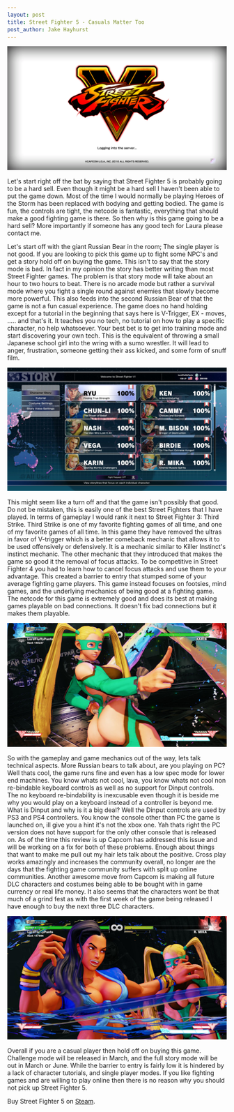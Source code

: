 ```yaml
---
layout: post
title: Street Fighter 5 - Casuals Matter Too
post_author: Jake Hayhurst
---
```


![image](/public/images/Street_Fighter_Five_Logo.png "Awwwwww shiiiiit baby it's Street Fighter")

Let's start right off the bat by saying that Street Fighter 5 is probably going to be a hard sell. Even though it might be a hard sell I haven't been able to put the game down. Most of the time I would normally be playing Heroes of the Storm has been replaced with bodying and getting bodied. The game is fun, the controls are tight, the netcode is fantastic, everything that should make a good fighting game is there. So then why is this game going to be a hard sell? More importantly if someone has any good tech for Laura please contact me.


Let's start off with the giant Russian Bear in the room; The single player is not good. If you are looking to pick this game up to fight some NPC's and get a story hold off on buying the game. This isn't to say that the story mode is bad. In fact in my opinion the story has better writing than most Street Fighter games. The problem is that story mode will take about an hour to two hours to beat. There is no arcade mode but rather a survival mode where you fight a single round against enemies that slowly become more powerful. This also feeds into the second Russian Bear of that the game is not a fun casual experience. The game does no hand holding except for a tutorial in the beginning that says here is V-Trigger, EX - moves, ..... and that's it. It teaches you no tech, no tutorial on how to play a specific character, no help whatsoever. Your best bet is to get into training mode and start discovering your own tech.  This is the equivalent of throwing a small Japanese school girl into the wring with a sumo wrestler. It will lead to anger, frustration, someone getting their ass kicked, and some form of snuff film.


![image](/public/images/Street_Fighter_Five_Story.jpg "This took me all of 2 and a half hours")


This might seem like a turn off and that the game isn't possibly that good. Do not be mistaken, this is easily one of the best Street Fighters that I have played. In terms of gameplay I would rank it next to Street Fighter 3: Third Strike. Third Strike is one of my favorite fighting games of all time, and one of my favorite games of all time. In this game they have removed the ultras in favor of V-trigger which is a better comeback mechanic that allows it to be used offensively or defensively. It is a mechanic similar to Killer Instinct's instinct mechanic. The other mechanic that they introduced that makes the game so good it the removal of focus attacks. To be competitive in Street Fighter 4 you had to learn how to cancel focus attacks and use them to your advantage. This created a barrier to entry that stumped some of your average fighting game players. This game instead focuses on footsies, mind games, and the underlying mechanics of being good at a fighting game. The netcode for this game is extremely good and does its best at making games playable on bad connections. It doesn't fix bad connections but it makes them playable.


![image](/public/images/Street_Fighter_Five_Mika.jpg "R. Mika gives it one thumbs up and a censored butt slap")


So with the gameplay and game mechanics out of the way, lets talk technical aspects. More Russian bears to talk about, are you playing on PC? Well thats cool, the game runs fine and even has a low spec mode for lower end machines. You know whats not cool, lava, you know whats not cool non re-bindable keyboard controls as well as no support for Dinput controls. The no keyboard re-bindability is inexcusable even though it is beside me why you would play on a keyboard instead of a controller is beyond me. What is Dinput and why is it a big deal? Well the Dinput controls are used by PS3 and PS4 controllers. You know the console other than PC the game is launched on, ill give you a hint it's not the xbox one. Yah thats right the PC version does not have support for the only other console that is released on. As of the time this review is up Capcom has addressed this issue and will be working on a fix for both of these problems. Enough about things that want to make me pull out my hair lets talk about the positive. Cross play works amazingly and increases the community overall, no longer are the days that the fighting game community suffers with split up online communities. Another awesome move from Capcom is making all future DLC characters and costumes being able to be bought with in game currency or real life money. It also seems that the characters wont be that much of a grind fest as with the first week of the game being released I have enough to buy the next three DLC characters.


![image](/public/images/Street_Fighter_Five_Laura.jpg "Still waiting on that Laura tech")


Overall if you are a casual player then hold off on buying this game. Challenge mode will be released in March, and the full story mode will be out in March or June. While the barrier to entry is fairly low it is hindered by a lack of character tutorials, and single player modes. If you like fighting games and are willing to play online then there is no reason why you should not pick up Street Fighter 5.


Buy Street Fighter 5 on [Steam](http://store.steampowered.com/app/310950/).
